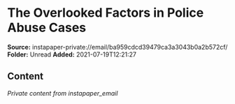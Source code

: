 # The Overlooked Factors in Police Abuse Cases

**Source:** instapaper-private://email/ba959cdcd39479ca3a3043b0a2b572cf/
**Folder:** Unread
**Added:** 2021-07-19T12:21:27




## Content
*Private content from instapaper_email*

